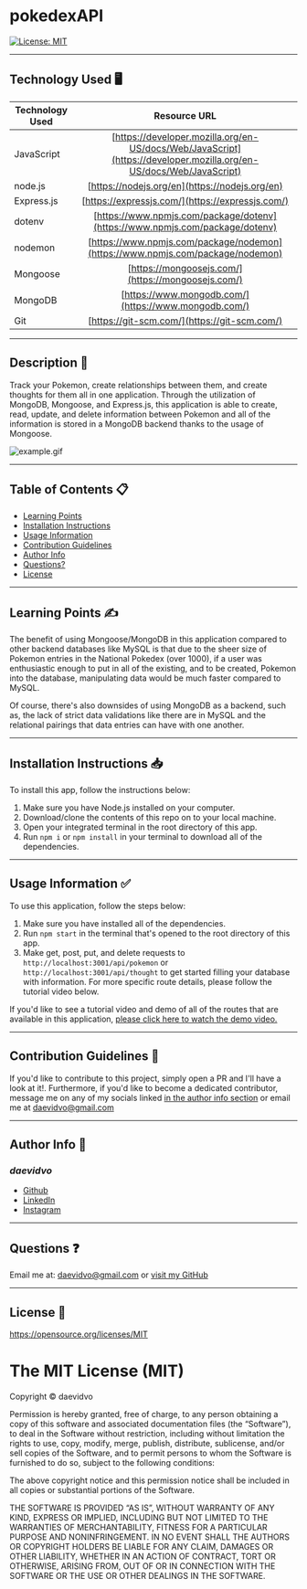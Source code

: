 # pokedexAPI

  [![License: MIT](https://img.shields.io/badge/License-MIT-yellow.svg)](https://opensource.org/licenses/MIT)

---

## Technology Used 🖥️

| Technology Used         | Resource URL           | 
| ------------- |:-------------:| 
| JavaScript | [https://developer.mozilla.org/en-US/docs/Web/JavaScript](https://developer.mozilla.org/en-US/docs/Web/JavaScript)     |  
| node.js | [https://nodejs.org/en](https://nodejs.org/en)     |     
| Express.js | [https://expressjs.com/](https://expressjs.com/)     |     
| dotenv | [https://www.npmjs.com/package/dotenv](https://www.npmjs.com/package/dotenv)     |     
| nodemon | [https://www.npmjs.com/package/nodemon](https://www.npmjs.com/package/nodemon)     |   
| Mongoose | [https://mongoosejs.com/](https://mongoosejs.com/)     |   
| MongoDB | [https://www.mongodb.com/](https://www.mongodb.com/) |
| Git | [https://git-scm.com/](https://git-scm.com/)     |   

---

## Description 📝

Track your Pokemon, create relationships between them, and create thoughts for them all in one application. Through the utilization of MongoDB, Mongoose, and Express.js, this application is able to create, read, update, and delete information between Pokemon and all of the information is stored in a MongoDB backend thanks to the usage of Mongoose.

![example.gif](./assets/images/example.gif)

-----------------------

## Table of Contents 📋
* [Learning Points](#learning-points-✍️)
* [Installation Instructions](#installation-instructions-📥)
* [Usage Information](#usage-information-✅)
* [Contribution Guidelines](#contribution-guidelines-🤝)
* [Author Info](#author-info-👺)
* [Questions?](#questions-❓)
* [License](#license-🚩)

----------------------

## Learning Points ✍️

The benefit of using Mongoose/MongoDB in this application compared to other backend databases like MySQL is that due to the sheer size of Pokemon entries in the National Pokedex (over 1000), if a user was enthusiastic enough to put in all of the existing, and to be created, Pokemon into the database, manipulating data would be much faster compared to MySQL. 

Of course, there's also downsides of using MongoDB as a backend, such as, the lack of strict data validations like there are in MySQL and the relational pairings that data entries can have with one another.

---

## Installation Instructions 📥

To install this app, follow the instructions below:

1. Make sure you have Node.js installed on your computer.
2. Download/clone the contents of this repo on to your local machine.
3. Open your integrated terminal in the root directory of this app.
4. Run `npm i` or `npm install` in your terminal to download all of the dependencies.

------------------------

## Usage Information ✅

To use this application, follow the steps below:

1. Make sure you have installed all of the dependencies.
2. Run `npm start` in the terminal that's opened to the root directory of this app.
3. Make get, post, put, and delete requests to `http://localhost:3001/api/pokemon` or `http://localhost:3001/api/thought` to get started filling your database with information. For more specific route details, please follow the tutorial video below.

If you'd like to see a tutorial video and demo of all of the routes that are available in this application, [please click here to watch the demo video.](https://youtu.be/_2I2-HvQf8w)

------------------------

## Contribution Guidelines 🤝

If you'd like to contribute to this project, simply open a PR and I'll have a look at it!. Furthermore, if you'd like to become a dedicated contributor, message me on any of my socials linked [in the author info section](#author-info-👺) or email me at [daevidvo@gmail.com](mailto:daevidvo@gmail.com)

------------------------

## Author Info 👺

### ***daevidvo***
* [Github](https://www.github.com/daevidvo)
* [LinkedIn](https://www.linkedin.com/in/daevidvo)
* [Instagram](https://www.instagram.com/daevidvo)

--------------------------

## Questions ❓

Email me at: [daevidvo@gmail.com](mailto:daevidvo@gmail.com) or [visit my GitHub](https://www.github.com/daevidvo)

------------------------

## License 🚩

https://opensource.org/licenses/MIT


The MIT License (MIT)
=====================

Copyright © daevidvo

Permission is hereby granted, free of charge, to any person
obtaining a copy of this software and associated documentation
files (the “Software”), to deal in the Software without
restriction, including without limitation the rights to use,
copy, modify, merge, publish, distribute, sublicense, and/or sell
copies of the Software, and to permit persons to whom the
Software is furnished to do so, subject to the following
conditions:

The above copyright notice and this permission notice shall be
included in all copies or substantial portions of the Software.

THE SOFTWARE IS PROVIDED “AS IS”, WITHOUT WARRANTY OF ANY KIND,
EXPRESS OR IMPLIED, INCLUDING BUT NOT LIMITED TO THE WARRANTIES
OF MERCHANTABILITY, FITNESS FOR A PARTICULAR PURPOSE AND
NONINFRINGEMENT. IN NO EVENT SHALL THE AUTHORS OR COPYRIGHT
HOLDERS BE LIABLE FOR ANY CLAIM, DAMAGES OR OTHER LIABILITY,
WHETHER IN AN ACTION OF CONTRACT, TORT OR OTHERWISE, ARISING
FROM, OUT OF OR IN CONNECTION WITH THE SOFTWARE OR THE USE OR
OTHER DEALINGS IN THE SOFTWARE.
